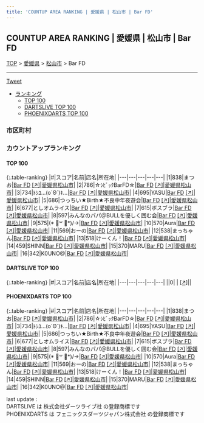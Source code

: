 ```yaml
---
title: 'COUNTUP AREA RANKING | 愛媛県 | 松山市 | Bar FD'
---
```

## COUNTUP AREA RANKING | 愛媛県 | 松山市 | Bar FD

[TOP](/darts/rank/) > [愛媛県](/darts/rank/愛媛県/) > [松山市](/darts/rank/愛媛県/松山市/) > Bar FD

___

<a href="https://twitter.com/share?ref_src=twsrc%5Etfw" data-text="COUNTUP AREA RANKING | 愛媛県松山市Bar FD" class="twitter-share-button" data-hashtags="DARTSLIVE,PHOENIXDARTS,darts,ダーツ" data-show-count="false">Tweet</a>

* [ランキング](#カウントアップランキング)
    * [TOP 100](#top-100)
    * [DARTSLIVE TOP 100](#dartslive-top-100)
    * [PHOENIXDARTS TOP 100](#phoenixdarts-top-100)

### 市区町村

<ul>

</ul>

### カウントアップランキング

#### TOP 100



{:.table-ranking}
|#|スコア|名前|店名|所在地|
|---|---|---|---|---|
|1|838|<span class="rank-name-pd">まつお</span>|<a href="/darts/rank/shops/10217.html">Bar FD</a> <a href="https://vs.phoenixdarts.com/jp/shop/shopDetailInfo/s_10217?s_seq=10217">[↗]</a>|<a href="/darts/rank/愛媛県/松山市">愛媛県松山市</a>|
|2|786|<span class="rank-name-pd">☆ｼﾋﾞｯｸBarFD☆</span>|<a href="/darts/rank/shops/10217.html">Bar FD</a> <a href="https://vs.phoenixdarts.com/jp/shop/shopDetailInfo/s_10217?s_seq=10217">[↗]</a>|<a href="/darts/rank/愛媛県/松山市">愛媛県松山市</a>|
|3|734|<span class="rank-name-pd">ﾄｼﾕ…(o´Θ´)ｷ…</span>|<a href="/darts/rank/shops/10217.html">Bar FD</a> <a href="https://vs.phoenixdarts.com/jp/shop/shopDetailInfo/s_10217?s_seq=10217">[↗]</a>|<a href="/darts/rank/愛媛県/松山市">愛媛県松山市</a>|
|4|695|<span class="rank-name-pd">YASU</span>|<a href="/darts/rank/shops/10217.html">Bar FD</a> <a href="https://vs.phoenixdarts.com/jp/shop/shopDetailInfo/s_10217?s_seq=10217">[↗]</a>|<a href="/darts/rank/愛媛県/松山市">愛媛県松山市</a>|
|5|686|<span class="rank-name-pd">つっちい★Birth★不良中年夜遊会</span>|<a href="/darts/rank/shops/10217.html">Bar FD</a> <a href="https://vs.phoenixdarts.com/jp/shop/shopDetailInfo/s_10217?s_seq=10217">[↗]</a>|<a href="/darts/rank/愛媛県/松山市">愛媛県松山市</a>|
|6|677|<span class="rank-name-pd">としオムライス</span>|<a href="/darts/rank/shops/10217.html">Bar FD</a> <a href="https://vs.phoenixdarts.com/jp/shop/shopDetailInfo/s_10217?s_seq=10217">[↗]</a>|<a href="/darts/rank/愛媛県/松山市">愛媛県松山市</a>|
|7|615|<span class="rank-name-pd">ボスブラ</span>|<a href="/darts/rank/shops/10217.html">Bar FD</a> <a href="https://vs.phoenixdarts.com/jp/shop/shopDetailInfo/s_10217?s_seq=10217">[↗]</a>|<a href="/darts/rank/愛媛県/松山市">愛媛県松山市</a>|
|8|597|<span class="rank-name-pd">みんなのパパ＠BULLを優しく囲む会</span>|<a href="/darts/rank/shops/10217.html">Bar FD</a> <a href="https://vs.phoenixdarts.com/jp/shop/shopDetailInfo/s_10217?s_seq=10217">[↗]</a>|<a href="/darts/rank/愛媛県/松山市">愛媛県松山市</a>|
|9|575|<span class="rank-name-pd">(* ॑꒳ ॑*)/→</span>|<a href="/darts/rank/shops/10217.html">Bar FD</a> <a href="https://vs.phoenixdarts.com/jp/shop/shopDetailInfo/s_10217?s_seq=10217">[↗]</a>|<a href="/darts/rank/愛媛県/松山市">愛媛県松山市</a>|
|10|570|<span class="rank-name-pd">Aura</span>|<a href="/darts/rank/shops/10217.html">Bar FD</a> <a href="https://vs.phoenixdarts.com/jp/shop/shopDetailInfo/s_10217?s_seq=10217">[↗]</a>|<a href="/darts/rank/愛媛県/松山市">愛媛県松山市</a>|
|11|569|<span class="rank-name-pd">おーの</span>|<a href="/darts/rank/shops/10217.html">Bar FD</a> <a href="https://vs.phoenixdarts.com/jp/shop/shopDetailInfo/s_10217?s_seq=10217">[↗]</a>|<a href="/darts/rank/愛媛県/松山市">愛媛県松山市</a>|
|12|538|<span class="rank-name-pd">まっちゃん</span>|<a href="/darts/rank/shops/10217.html">Bar FD</a> <a href="https://vs.phoenixdarts.com/jp/shop/shopDetailInfo/s_10217?s_seq=10217">[↗]</a>|<a href="/darts/rank/愛媛県/松山市">愛媛県松山市</a>|
|13|518|<span class="rank-name-pd">けーくん！</span>|<a href="/darts/rank/shops/10217.html">Bar FD</a> <a href="https://vs.phoenixdarts.com/jp/shop/shopDetailInfo/s_10217?s_seq=10217">[↗]</a>|<a href="/darts/rank/愛媛県/松山市">愛媛県松山市</a>|
|14|459|<span class="rank-name-pd">SHINN</span>|<a href="/darts/rank/shops/10217.html">Bar FD</a> <a href="https://vs.phoenixdarts.com/jp/shop/shopDetailInfo/s_10217?s_seq=10217">[↗]</a>|<a href="/darts/rank/愛媛県/松山市">愛媛県松山市</a>|
|15|370|<span class="rank-name-pd">MARU</span>|<a href="/darts/rank/shops/10217.html">Bar FD</a> <a href="https://vs.phoenixdarts.com/jp/shop/shopDetailInfo/s_10217?s_seq=10217">[↗]</a>|<a href="/darts/rank/愛媛県/松山市">愛媛県松山市</a>|
|16|342|<span class="rank-name-pd">K0UNO@</span>|<a href="/darts/rank/shops/10217.html">Bar FD</a> <a href="https://vs.phoenixdarts.com/jp/shop/shopDetailInfo/s_10217?s_seq=10217">[↗]</a>|<a href="/darts/rank/愛媛県/松山市">愛媛県松山市</a>|


#### DARTSLIVE TOP 100



{:.table-ranking}
|#|スコア|名前|店名|所在地|
|---|---|---|---|---|
||0|<span class="rank-name-dl"> </span>|<a href="/darts/rank/shops/.html"></a> <a href="">[↗]</a>|<a href="/darts/rank//"></a>|


#### PHOENIXDARTS TOP 100



{:.table-ranking}
|#|スコア|名前|店名|所在地|
|---|---|---|---|---|
|1|838|<span class="rank-name-pd">まつお</span>|<a href="/darts/rank/shops/10217.html">Bar FD</a> <a href="https://vs.phoenixdarts.com/jp/shop/shopDetailInfo/s_10217?s_seq=10217">[↗]</a>|<a href="/darts/rank/愛媛県/松山市">愛媛県松山市</a>|
|2|786|<span class="rank-name-pd">☆ｼﾋﾞｯｸBarFD☆</span>|<a href="/darts/rank/shops/10217.html">Bar FD</a> <a href="https://vs.phoenixdarts.com/jp/shop/shopDetailInfo/s_10217?s_seq=10217">[↗]</a>|<a href="/darts/rank/愛媛県/松山市">愛媛県松山市</a>|
|3|734|<span class="rank-name-pd">ﾄｼﾕ…(o´Θ´)ｷ…</span>|<a href="/darts/rank/shops/10217.html">Bar FD</a> <a href="https://vs.phoenixdarts.com/jp/shop/shopDetailInfo/s_10217?s_seq=10217">[↗]</a>|<a href="/darts/rank/愛媛県/松山市">愛媛県松山市</a>|
|4|695|<span class="rank-name-pd">YASU</span>|<a href="/darts/rank/shops/10217.html">Bar FD</a> <a href="https://vs.phoenixdarts.com/jp/shop/shopDetailInfo/s_10217?s_seq=10217">[↗]</a>|<a href="/darts/rank/愛媛県/松山市">愛媛県松山市</a>|
|5|686|<span class="rank-name-pd">つっちい★Birth★不良中年夜遊会</span>|<a href="/darts/rank/shops/10217.html">Bar FD</a> <a href="https://vs.phoenixdarts.com/jp/shop/shopDetailInfo/s_10217?s_seq=10217">[↗]</a>|<a href="/darts/rank/愛媛県/松山市">愛媛県松山市</a>|
|6|677|<span class="rank-name-pd">としオムライス</span>|<a href="/darts/rank/shops/10217.html">Bar FD</a> <a href="https://vs.phoenixdarts.com/jp/shop/shopDetailInfo/s_10217?s_seq=10217">[↗]</a>|<a href="/darts/rank/愛媛県/松山市">愛媛県松山市</a>|
|7|615|<span class="rank-name-pd">ボスブラ</span>|<a href="/darts/rank/shops/10217.html">Bar FD</a> <a href="https://vs.phoenixdarts.com/jp/shop/shopDetailInfo/s_10217?s_seq=10217">[↗]</a>|<a href="/darts/rank/愛媛県/松山市">愛媛県松山市</a>|
|8|597|<span class="rank-name-pd">みんなのパパ＠BULLを優しく囲む会</span>|<a href="/darts/rank/shops/10217.html">Bar FD</a> <a href="https://vs.phoenixdarts.com/jp/shop/shopDetailInfo/s_10217?s_seq=10217">[↗]</a>|<a href="/darts/rank/愛媛県/松山市">愛媛県松山市</a>|
|9|575|<span class="rank-name-pd">(* ॑꒳ ॑*)/→</span>|<a href="/darts/rank/shops/10217.html">Bar FD</a> <a href="https://vs.phoenixdarts.com/jp/shop/shopDetailInfo/s_10217?s_seq=10217">[↗]</a>|<a href="/darts/rank/愛媛県/松山市">愛媛県松山市</a>|
|10|570|<span class="rank-name-pd">Aura</span>|<a href="/darts/rank/shops/10217.html">Bar FD</a> <a href="https://vs.phoenixdarts.com/jp/shop/shopDetailInfo/s_10217?s_seq=10217">[↗]</a>|<a href="/darts/rank/愛媛県/松山市">愛媛県松山市</a>|
|11|569|<span class="rank-name-pd">おーの</span>|<a href="/darts/rank/shops/10217.html">Bar FD</a> <a href="https://vs.phoenixdarts.com/jp/shop/shopDetailInfo/s_10217?s_seq=10217">[↗]</a>|<a href="/darts/rank/愛媛県/松山市">愛媛県松山市</a>|
|12|538|<span class="rank-name-pd">まっちゃん</span>|<a href="/darts/rank/shops/10217.html">Bar FD</a> <a href="https://vs.phoenixdarts.com/jp/shop/shopDetailInfo/s_10217?s_seq=10217">[↗]</a>|<a href="/darts/rank/愛媛県/松山市">愛媛県松山市</a>|
|13|518|<span class="rank-name-pd">けーくん！</span>|<a href="/darts/rank/shops/10217.html">Bar FD</a> <a href="https://vs.phoenixdarts.com/jp/shop/shopDetailInfo/s_10217?s_seq=10217">[↗]</a>|<a href="/darts/rank/愛媛県/松山市">愛媛県松山市</a>|
|14|459|<span class="rank-name-pd">SHINN</span>|<a href="/darts/rank/shops/10217.html">Bar FD</a> <a href="https://vs.phoenixdarts.com/jp/shop/shopDetailInfo/s_10217?s_seq=10217">[↗]</a>|<a href="/darts/rank/愛媛県/松山市">愛媛県松山市</a>|
|15|370|<span class="rank-name-pd">MARU</span>|<a href="/darts/rank/shops/10217.html">Bar FD</a> <a href="https://vs.phoenixdarts.com/jp/shop/shopDetailInfo/s_10217?s_seq=10217">[↗]</a>|<a href="/darts/rank/愛媛県/松山市">愛媛県松山市</a>|
|16|342|<span class="rank-name-pd">K0UNO@</span>|<a href="/darts/rank/shops/10217.html">Bar FD</a> <a href="https://vs.phoenixdarts.com/jp/shop/shopDetailInfo/s_10217?s_seq=10217">[↗]</a>|<a href="/darts/rank/愛媛県/松山市">愛媛県松山市</a>|


<div class="footer border-top border-gray-light mt-5 pt-3 text-right text-gray">
    last update : <span style="font-weight: italic" id="foot_last_modified"></span><br />
    DARTSLIVE は 株式会社ダーツライブ社 の登録商標です<br />
    PHOENIXDARTS は フェニックスダーツジャパン株式会社 の登録商標です<br />
</div>

<script src="https://cdnjs.cloudflare.com/ajax/libs/jquery.tablesorter/2.31.3/js/jquery.tablesorter.min.js" integrity="sha512-qzgd5cYSZcosqpzpn7zF2ZId8f/8CHmFKZ8j7mU4OUXTNRd5g+ZHBPsgKEwoqxCtdQvExE5LprwwPAgoicguNg==" crossorigin="anonymous" referrerpolicy="no-referrer"></script>
<link rel="stylesheet" href="https://cdnjs.cloudflare.com/ajax/libs/jquery.tablesorter/2.31.3/css/theme.default.min.css" integrity="sha512-wghhOJkjQX0Lh3NSWvNKeZ0ZpNn+SPVXX1Qyc9OCaogADktxrBiBdKGDoqVUOyhStvMBmJQ8ZdMHiR3wuEq8+w==" crossorigin="anonymous" referrerpolicy="no-referrer" />
<script>
$(function() {
    $(".table-ranking").tablesorter({sortList:[[0, 0]]});
    $("#foot_last_modified").text(formatDate(new Date(document.lastModified), 'yyyy-MM-dd HH:mm:ss'));
});
</script>

<script async src="https://platform.twitter.com/widgets.js" charset="utf-8"></script>
